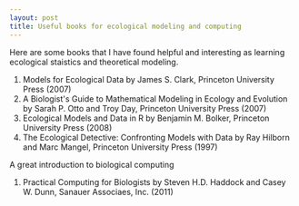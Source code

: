 ```yaml
---
layout: post
title: Useful books for ecological modeling and computing
---
```


Here are some books that I have found helpful and interesting as learning ecological staistics and theoretical modeling.

1. Models for Ecological Data by James S. Clark, Princeton University Press (2007)
2. A Biologist's Guide to Mathematical Modeling in Ecology and Evolution by Sarah P. Otto and Troy Day, Princeton University Press (2007)
3. Ecological Models and Data in R by Benjamin M. Bolker, Princeton University Press (2008)
4. The Ecological Detective: Confronting Models with Data by Ray Hilborn and Marc Mangel, Princeton University Press (1997)

A great introduction to biological computing

1. Practical Computing for Biologists by Steven H.D. Haddock and Casey W. Dunn, Sanauer Associaes, Inc. (2011)

